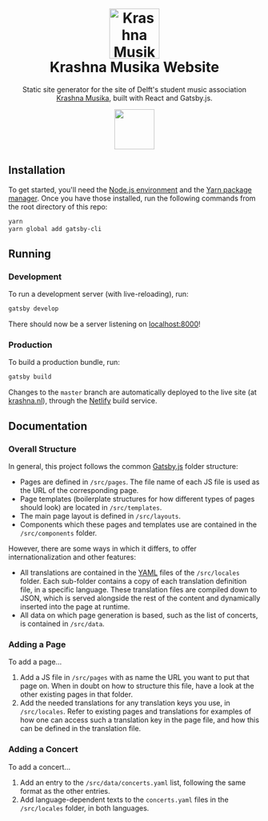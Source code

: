 <h1 align="center">
  <img src="https://raw.githubusercontent.com/krashnamusika/krashna-site/master/src/layouts/favicon.png" width="100" alt="Krashna Musika">
  <br>
  Krashna Musika Website
</h1>
<p align="center">
  Static site generator for the site of Delft's student music association <a href="https://www.krashna.nl/">Krashna Musika</a>, built with React and Gatsby.js.
</p>

<p align="center">
  <a href="https://www.netlify.com">
    <img src="https://www.netlify.com/img/global/badges/netlify-color-accent.svg" width="80"/>
  </a>
</p>


## Installation

To get started, you'll need the [Node.js environment](https://nodejs.org) and the [Yarn package manager](https://yarnpkg.com). Once you have those installed, run the following commands from the root directory of this repo:

```bash
yarn
yarn global add gatsby-cli
```


## Running

### Development

To run a development server (with live-reloading), run:

```bash
gatsby develop
```

There should now be a server listening on [localhost:8000](http://localhost:8000)!

### Production

To build a production bundle, run:

```bash
gatsby build
```

Changes to the `master` branch are automatically deployed to the live site (at [krashna.nl](https://www.krashna.nl/)), through the [Netlify](https://netlify.com) build service.


## Documentation

### Overall Structure

In general, this project follows the common [Gatsby.js](https://www.gatsbyjs.org/docs/) folder structure:

- Pages are defined in `/src/pages`. The file name of each JS file is used as the URL of the corresponding page.
- Page templates (boilerplate structures for how different types of pages should look) are located in `/src/templates`.
- The main page layout is defined in `/src/layouts`.
- Components which these pages and templates use are contained in the `/src/components` folder.

However, there are some ways in which it differs, to offer internationalization and other features:

- All translations are contained in the [YAML](http://yaml.org/) files of the `/src/locales` folder. Each sub-folder contains a copy of each translation definition file, in a specific language. These translation files are compiled down to JSON, which is served alongside the rest of the content and dynamically inserted into the page at runtime.
- All data on which page generation is based, such as the list of concerts, is contained in `/src/data`.

### Adding a Page

To add a page...

1. Add a JS file in `/src/pages` with as name the URL you want to put that page on. When in doubt on how to structure this file, have a look at the other existing pages in that folder.
2. Add the needed translations for any translation keys you use, in `/src/locales`. Refer to existing pages and translations for examples of how one can access such a translation key in the page file, and how this can be defined in the translation file.

### Adding a Concert

To add a concert...

1. Add an entry to the `/src/data/concerts.yaml` list, following the same format as the other entries.
2. Add language-dependent texts to the `concerts.yaml` files in the `/src/locales` folder, in both languages.
